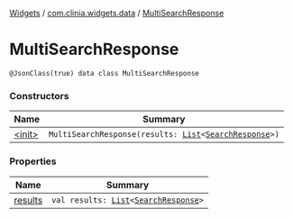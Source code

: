 [Widgets](../../index.md) / [com.clinia.widgets.data](../index.md) / [MultiSearchResponse](./index.md)

# MultiSearchResponse

`@JsonClass(true) data class MultiSearchResponse`

### Constructors

| Name | Summary |
|---|---|
| [&lt;init&gt;](-init-.md) | `MultiSearchResponse(results: `[`List`](https://kotlinlang.org/api/latest/jvm/stdlib/kotlin.collections/-list/index.html)`<`[`SearchResponse`](../-search-response/index.md)`>)` |

### Properties

| Name | Summary |
|---|---|
| [results](results.md) | `val results: `[`List`](https://kotlinlang.org/api/latest/jvm/stdlib/kotlin.collections/-list/index.html)`<`[`SearchResponse`](../-search-response/index.md)`>` |
